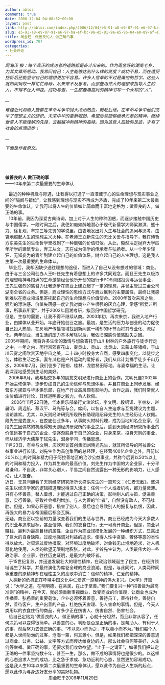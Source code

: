 ```yaml
---
author: abloz
comments: true
date: 2006-12-04 04:08:52+00:00
layout: post
link: http://abloz.com/index.php/2006/12/04/e5-91-a8-e9-87-91-e6-97-ba-ef-bc-9a-e5-81-9a-e5-96-84-e8-89-af-e7-9a-84-e4-ba-ba-e5-81-9a-e6-ad-a3-e7-a1-ae-e7-9a-84-e4-ba-8b/
slug: e5-91-a8-e9-87-91-e6-97-ba-ef-bc-9a-e5-81-9a-e5-96-84-e8-89-af-e7-9a-84-e4-ba-ba-e5-81-9a-e6-ad-a3-e7-a1-ae-e7-9a-84-e4-ba-8b
title: 周金旺：做善良的人 做正确的事
wordpress_id: 707
categories:
- 社会评论
---
```


_周海汉 按：每个真正的成功者的道路都是奋斗出来的。作为周金旺的湖南老乡，为其文章所感动。我常问自己：人生能够达到什么样的高度？成功不易，而在遭受挫折后还能坚守自己的理想更加不容易。许多人信奉的不过是庸俗的哲学。这些人就如同蚂蚁一样忙忙碌碌，从来来不及思考。而那些用伟大的理想来指导人生的人，不得不让人仰视。成功与否，一生都要用高尚的精神书写一个大写的“人”。_




__ 




_难怪近代湖南人能够在革命斗争中抛头颅洒热血，前赴后继。在革命斗争中他们高举了理想主义的旗帜。未来中华的重新崛起，希望后辈能够继承先辈的精神，继续做常人不能理解的先锋，去翻越冲刺精神的高峰。因为这些人孤独的足迹，才有了社会的点滴进步！_




__ 




_下面是作者原文。_




 




 




**做善良的人
做正确的事**  
——10年来第二次最重要的生命体认




  
  
最近的种种机缘与际遇，让我得以打通了一直潜藏于心的生命理想与现实事业之间的“隔阂与错位”，让我感到理想与现实不再成为矛盾，完成了10年来第二次最重要的生命体认，让我可以将人生的价值如此简单而丰富地定格为：做善良的人，做正确的事。  
  
10年前，我因为深爱古典诗词，加上对于人生的种种困惑，而逐步接触中国历史与中国儒学。一段时间之后，我便如痴如醉地潜心于现代新儒学大师梁漱溟、熊十力、徐复观、牟宗三等先贤的学说里，由衷地发出对人生与社会的追问与思考，由衷地燃起人生的理想主义火种。在老师王立新先生的无比关爱与指导下，我在诗哲方东美先生的生命哲学里找到了一种很强的价值归依。从此，毅然决定抛弃大学四年所学的建筑专业，弃工从文，志在成为儒学的传承者与弘扬者。从一个年少轻狂、无知妄为的青年到建立起自己的价值体系，树立起自己的人生理想，这是我人生第一次最重要的生命体认。  
  
毕业后，我却因缺少通往理想的途径，而进入了自己从没有想过的领域：商业。由于与三金公司创办人王叶任先生有着思想上的许多共同观念，而且王先生以极浓的理想精神与饱满的生命激情经营他所开创的银行卡POS网络投资与运营事业，王先生强烈的感召力让我逐步在商业上建立起了一定的理想，并曾主管过三金公司湖南全省的业务。但是，商业理性的思维方式与商业赢利的主要属性，最终让我感到难以在商业领域里寄托起自己的生命理想与价值使命。2000年首次来京之后，强烈的漂泊感、价值失落感一度让我对商业产生很强的厌弃心理，常感“所爱非所事，所事非所爱”，并于2002年回湘考研，拟回归中国哲学研究。  
但是，生存的需要，让我不得不继续从商。2003年初，再次来京，我进入地产行业，由媒体从业开始，年底开始创业之旅。最初，是生活的压力与创业的动力促使自己投入热情，在房地产传播领域找到新闻这一稀却的环节而将其专业化、流程化。两年创业，当生活的压力基本解除以后，我依旧深感价值感缺失之困。  
2005年期间，我将许多生命的激情与想象寄托于山川树林的户外旅行与徒步行走之中，一年之内，历行京郊百花山、雾灵山、灵山、北灵山、云蒙山等诸峰，于山川云雾之间欣赏天地宇宙之美，二十四小时投身大自然，感受四季变化，以徒步之苦，体验生活之乐。妻冬瓜也是户外运动的爱好者，我们从此计划携手徒步千山万水，2006年7月，我们徒步了阳朔、桂林、龙胜梯田等地。与妻幸福的生活，让我深深地感受到生活的美好。  
  
2006年8月，我与相交多年的朋友文明兄进行商业上的合作。文明兄自2002年开始主修儒学，逐步形成自己的生命信仰与思想体系，并且在商业上同步发展，经营东方挪亚与华本俱乐部，在地产行业高层颇有影响力。合作之后，我们时常就人生价值进行讨论，其修道明善之毅力，令人钦佩。  
    
2006年11月22日晚，华本俱乐部举行文津论坛，李文明、段绍译、李林友、赵晨明、周远航、蔡汉平、马光等与会。席间，以各自人生追求与互提建议为主题，谈论甚欢。尤其，以天则经济研究所现所长助理段绍译先生的人生经历让人钦佩。段先生是娄底人，在娄底创业多年，从事防火材料代理，成为当地知名企业家，但段先生因偶然的机缘得知天则经济研究所的事业之后，感到天则经济研究所事业的价值远甚于自己的企业，便逐渐脱身于自己的企业，只身来京，投身天则的事业，师从经济学大儒茅于轼先生，潜身学问，传播思想。  
11月23日，有幸与文明、庆欢拜访首创集团刘晓光先生，就其所倡导的阿拉善公益事业进行长谈。刘先生作为首创集团的总经理，在经营400亿企业之外，目前以20%以上的时间和精力用于阿拉善地区的治沙公益事业，并称今后要以50%以上的时间和精力投入，作为其生命的最高价值。刘先生作为中国的大企业家，十分平易谦和，不自我，非常关心别人，平易之间自然流露出一种无形的影响力，让人感动，让人振奋。  
近日，无意间翻看了天则经济研究所所长盛洪先生的一篇短文：《仁者无敌》。盛洪先生以经济学家的逻辑把道理说得深入浅出：任何一个人或者机构，都力量微薄。只有心怀善意，替人着想，才能通过自己正确的决策，影响别人的决策，促进善意，实行善举，导致社会福利增加。与人为善的“仁者”，自然没有敌人，不可战胜。但是，如果心怀恶意，损害了别人，最后也会导致别人的报复与仇恨，因此，再强大的暴力与帝国最后都会瓦解。  
无疑，商业正以空前的力量改变着我们的生活与世界，商业已经成为今天大多数人的职业与追求目标，甚至信仰。我们的衣食住行，无一可离开商业。但是，商业以赚钱、赢利为最高目标的属性，企业作为商业规模化发展的一种组织方式，显露出了巨大的自身缺陷。过度地强调对利益的追求，使得人性中贪婪、奢侈等恶的本性得以放大。对资源过度地攫取，对环境过度地破坏，对金钱无止境地追求，对人机器化地使用，人类的欲望无限制地膨胀。对此，李铃先生认为，人类最伟大的一些政治家、企业家，往往历史证明，是最大的破坏者。  
  
于15世纪复苏，并迅速发展壮大的理性精神，在政治领域诞生了民主，在经济领域诞生了科学，并最终演化为席卷全球的商业浪潮。但是，与此同时，人类两种同等重要的原精神却在理性主义的高歌中消亡：信仰的精神、仁爱的精神。  
  
人类新的危机正在呼唤中国文化中仁爱这一原精神的伟大复兴。《大学》开篇说：“大学之道，在明明德，在亲民，在止于至善。”我们要复兴一种“把善做为最高准则”的精神，在今天，就必须重新审视商业，改变商业的价值观，让商业也成为传播善、弘扬善的重要载体，企业必须怀着善意，善待员工，善待社会，善待自然，善待客户，生产出善的产品，杜绝伤天害理、伤人害命的事情。但是，今天人类用以的衣食住行的商品，有多少正在伤害人、伤害自然、伤害社会。  
  
给自己定格为“做善良的人，做正确的事”，心就十分坦然，而且非常从容了，任何决策可以变得很简单。以善意的心，判断是否是正确的事，是帮助人、有利于人的事，然后努力去做正确的事。“不以恶小而为之，不以善小而不为。”我们每个人都是人世间匆匆的过客，沧海一粟，何其渺小，但是，如果我们都把深深的善意通过商业、公务、公益、文字等方式而传达给身边的人，那么社会将何等美好，人生何等幸福。做正确的事，还要求我们收敛欲望，“止于一之谓正”，如果我们把认定正确的一件事坚持数十年，甚至一生，那么，做不成的事情将也是很少的。以这样的心态追求人生的成功，比之急于求成、急功近利的心态，显然更加容易成功。  
这是我人生10年以来第二次最重要的生命体认，愿以此作为自己人生新的起点，愿以此作为与身边好友分享的美好礼物。  
                                   
周金旺于2006年11月29日  

